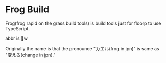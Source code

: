 # Frog Build

Frog(frog rapid on the grass build tools) is build tools just for floorp to use TypeScript.

abbr is 🐸w

Originally the name is that the pronounce "カエル(frog in jpn)" is same as "変える(change in jpn)."
